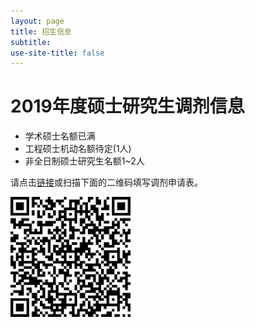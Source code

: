 ```yaml
---
layout: page
title: 招生信息
subtitle: 
use-site-title: false
---
```


# 2019年度硕士研究生调剂信息

- 学术硕士名额已满
- 工程硕士机动名额待定(1人)
- 非全日制硕士研究生名额1~2人

请点击[链接](https://forms.office.com/Pages/ResponsePage.aspx?id=DQSIkWdsW0yxEjajBLZtrQAAAAAAAAAAAAN__qywqz5UOTVBNTVRN0g5SzJYUVFMNFBLRUFBSTBQVy4u)或扫描下面的二维码填写调剂申请表。

<img class="center" src="/misc/graduates-apply.png" width="192" />

